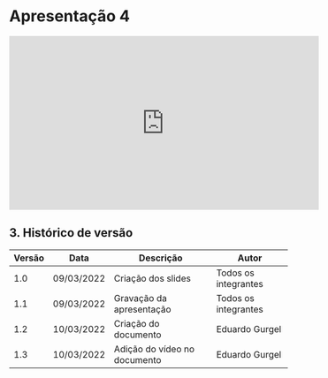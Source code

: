# Apresentação 4

<center>

<iframe width="560" height="315" src="https://www.youtube.com/watch?v=Su6gqpcbq5o" title="YouTube video player" frameborder="0" allow="accelerometer; autoplay; clipboard-write; encrypted-media; gyroscope; picture-in-picture" allowfullscreen></iframe>

</center>

## 3. Histórico de versão

| Versão | Data       | Descrição                       | Autor                |
| ------ | ---------- | ------------------------------- | -------------------- |
| 1.0    | 09/03/2022 | Criação dos slides             | Todos os integrantes    |
| 1.1    | 09/03/2022 | Gravação da apresentação        | Todos os integrantes |
| 1.2    | 10/03/2022 | Criação do documento    | Eduardo Gurgel    |
| 1.3    | 10/03/2022 | Adição do vídeo no documento    | Eduardo Gurgel    |
